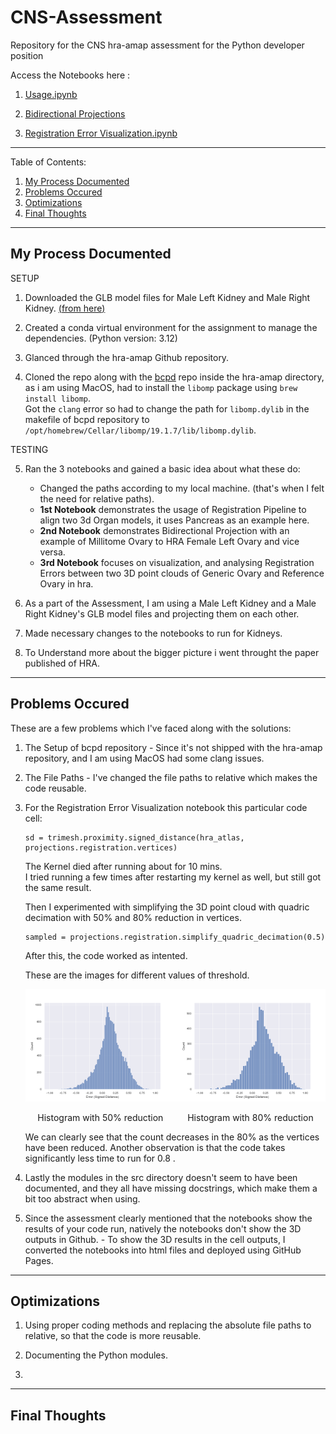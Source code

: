 # **CNS-Assessment**
Repository for the CNS hra-amap assessment for the Python developer position

Access the Notebooks here :

1. [<ins>Usage.ipynb</ins>](https://daj8112.github.io/CNS-Assessment/)

2. [<ins>Bidirectional Projections</ins>](https://daj8112.github.io/CNS-Assessment/BidirectionalProjections.html)

3. [<ins>Registration Error Visualization.ipynb</ins>](https://daj8112.github.io/CNS-Assessment/RegistrationErrorVisualization.html)


 ---
 Table of Contents:
 1. [My Process Documented](#my-process-documented)
 2. [Problems Occured](#problems-occured)
 3. [Optimizations](#optimizations)
 4. [Final Thoughts](#final-thoughts)

 ---
##  **My Process Documented**


SETUP

1. Downloaded the GLB model files for Male Left Kidney and Male Right Kidney. [(<ins>from here</ins>)](https://humanatlas.io/3d-reference-library?version=2.2&organ=All%20Organs)

2. Created a conda virtual environment for the assignment to manage the dependencies.
    (Python version: 3.12)

3. Glanced through the hra-amap Github repository.

4. Cloned the repo along with the [<ins>bcpd</ins>](https://github.com/ohirose/bcpd) repo inside the hra-amap directory, as i am using MacOS, had to install the `libomp` package using `brew install libomp`. <br>
Got the `clang` error so had to change the path for `libomp.dylib` in the makefile of bcpd repository to  ` /opt/homebrew/Cellar/libomp/19.1.7/lib/libomp.dylib`.

TESTING

5. Ran the 3 notebooks and gained a basic idea about what these do:
    - Changed the paths according to my local machine. (that's when I felt the need for relative paths).
    - **1st Notebook** demonstrates the usage of Registration Pipeline to align two 3d Organ models, it uses Pancreas as an example here.
    - **2nd Notebook** demonstrates Bidirectional Projection with an example of Millitome Ovary to HRA Female Left Ovary and vice versa.
    - **3rd Notebook** focuses on visualization, and analysing Registration Errors between two 3D point clouds of Generic Ovary and Reference Ovary in hra.

6. As a part of the Assessment, I am using a Male Left Kidney and a Male Right Kidney's GLB model files and projecting them on each other.

7. Made necessary changes to the notebooks to run for Kidneys.

8. To Understand more about the bigger picture i went throught the paper published of HRA.

---
##  **Problems Occured**

These are a few problems which I've faced along with the solutions:

1. The Setup of bcpd repository - Since it's not shipped with the hra-amap repository, and I am using MacOS had some clang issues.

2. The File Paths - I've changed the file paths to relative which makes the code reusable.

3. For the Registration Error Visualization notebook this particular code cell: 

    ```
    sd = trimesh.proximity.signed_distance(hra_atlas, projections.registration.vertices)
    ```
    The Kernel died after running about for 10 mins.<br>
    I tried running a few times after restarting my kernel as well, but still got the same result.<br>

    Then I experimented with simplifying the 3D point cloud with quadric decimation with 50% and 80% reduction in vertices. 

    ```
    sampled = projections.registration.simplify_quadric_decimation(0.5)
    ```
    After this, the code worked as intented.

    These are the images for different values of threshold.


      <div style="display: flex; justify-content: space-between;">
        <div style="text-align: center;">
            <img src="./hra_amap/results_images/hist50.png" width="300" />
            <p>Histogram with 50% reduction</p>
        </div>
        <div style="text-align: center;">
            <img src="./hra_amap/results_images/hist80.png" width="300" />
            <p>Histogram with 80% reduction</p>
        </div>
     </div>
    We can clearly see that the count decreases in the 80% as the vertices have been reduced.
    Another observation is that the code takes significantly less time to run for 0.8 .

4. Lastly the modules in the src directory doesn't seem to have been documented, and they all have missing docstrings, which make them a bit too abstract when using.

5. Since the assessment clearly mentioned that the notebooks show the results of your code run, natively the notebooks don't show the 3D outputs in Github. - To show the 3D results in the cell outputs, I converted the notebooks into html files and deployed using GitHub Pages.

---
## **Optimizations**

1. Using proper coding methods and replacing the absolute file paths to relative, so that the code is more reusable.

2. Documenting the Python modules.

3. 

---
##  **Final Thoughts**


